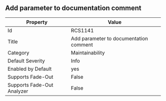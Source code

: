 ## Add parameter to documentation comment

Property | Value
--- | --- 
Id | RCS1141
Title | Add parameter to documentation comment
Category | Maintainability
Default Severity | Info
Enabled by Default | yes
Supports Fade-Out | False
Supports Fade-Out Analyzer | False
